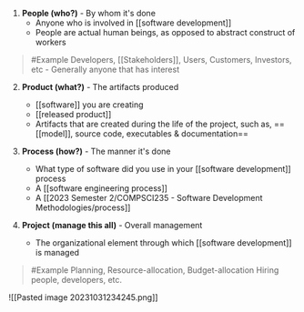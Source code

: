 1. **People (who?)** - By whom it's done 
	- Anyone who is involved in [[software development]]
	- People are actual human beings, as opposed to abstract construct of workers
>	#Example 
>	Developers, [[Stakeholders]], Users, Customers, Investors, etc
		- Generally anyone that has interest

2. **Product (what?)** - The artifacts produced 
	- [[software]] you are creating
	- [[released product]]
	- Artifacts that are created during the life of the project, such as, ==[[model]], source code, executables & documentation==

3. **Process (how?)** - The manner it's done
	- What type of software did you use in your [[software development]] process
	- A [[software engineering process]]
	- A [[2023 Semester 2/COMPSCI235 - Software Development Methodologies/process]]

4. **Project (manage this all)** - Overall management
	- The organizational element through which [[software development]] is managed
>	#Example 
>	Planning, Resource-allocation, Budget-allocation
>	Hiring people, developers, etc.

![[Pasted image 20231031234245.png]]